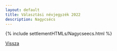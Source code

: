 ```yaml
---
layout: default
title: Választási névjegyzék 2022
description: Nagycsécs
---
```


{% include settlementHTMLs/Nagycseecs.html %}

[Vissza](../)